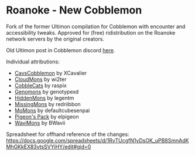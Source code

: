 # Roanoke - New Cobblemon
Fork of the former Ultimon compilation for Cobblemon with encounter and accessibility tweaks.
Approved for (free) ridistribution on the Roanoke network servers by the original creators.

Old Ultimon post in Cobblemon discord [here](https://discord.com/channels/934267676354834442/1161992702146117722/1161992702146117722).

Individual attributions:
* [CavsCobblemon](https://modrinth.com/datapack/cavscobblemons) by XCavalier
* [CloudMons](https://discord.com/channels/934267676354834442/1169969423298338906/1169969423298338906) by wi2ter
* [CobbleCats](https://discord.com/channels/934267676354834442/1181782396484456448/1181782396484456448) by raspix
* [Genomons](https://discord.com/channels/934267676354834442/1165136343937056859/1165136343937056859) by genotypexd
* [HiddenMons](https://discord.com/channels/934267676354834442/1104492995631386644/1104492995631386644) by legentm
* [MissingMons](https://discord.com/channels/934267676354834442/1128429676910620763/1128429676910620763) by redriibbon
* [MoMons](https://discord.com/channels/934267676354834442/1091459700593270784/1091459700593270784) by defaultcubesenpai
* [Pigeon's Pack](https://discord.com/channels/934267676354834442/1128128269917634650/1128128269917634650) by elpigeon
* [WaviMons](https://modrinth.com/datapack/wavimons-(cobblemon)) by BWavii


Spreadsheet for offhand reference of the changes: https://docs.google.com/spreadsheets/d/1RvTUcgfN1yDsOK_uPB8SmnAdKMhGKkEX83vtsSVYiHY/edit#gid=0

